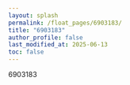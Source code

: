```yaml
---
layout: splash
permalink: /float_pages/6903183/
title: "6903183"
author_profile: false
last_modified_at: 2025-06-13
toc: false
---
```

 
6903183
